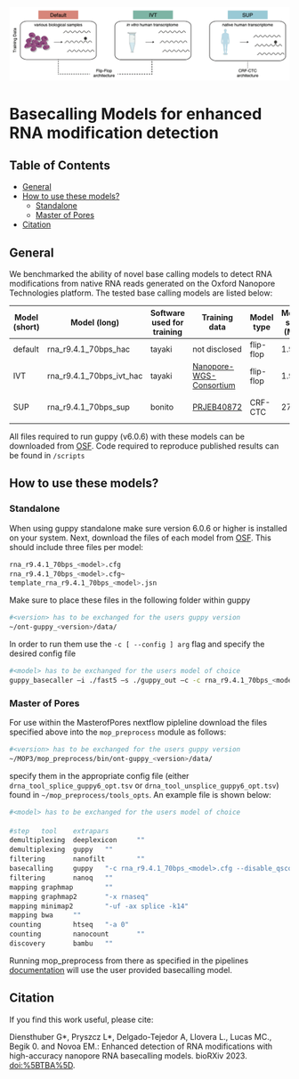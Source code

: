 
<!-- README.md is generated from README.Rmd. Please edit that file -->

![](img/logo.png)

# Basecalling Models for enhanced RNA modification detection

<!-- badges: start -->
<!-- badges: end -->

## Table of Contents

- [General](#General)
- [How to use these models?](#How%20to%20use%20these%20models?)
  - [Standalone](#Create-new-annotation-files)
  - [Master of Pores](#Map-reads-to-cytoplasmic-ribosomal-RNA-sequences)
- [Citation](#Citation)

## General

We benchmarked the ability of novel base calling models to detect RNA
modifications from native RNA reads generated on the Oxford Nanopore
Technologies platform. The tested base calling models are listed below:

| Model (short) | Model (long)             | Software used for training | Training data                                                                                    | Model type | Model size (MB) | Median accuracy (human) | Distribution | Basecaller Support      |
|---------------|--------------------------|----------------------------|--------------------------------------------------------------------------------------------------|------------|-----------------|-------------------------|--------------|-------------------------|
| default       | rna_r9.4.1_70bps_hac     | tayaki                     | not disclosed                                                                                    | flip-flop  | 1.99            | 91%                     | guppy v6.0.6 | all guppy versions      |
| IVT           | rna_r9.4.1_70bps_ivt_hac | tayaki                     | [Nanopore-WGS-Consortium](https://github.com/nanopore-wgs-consortium/NA12878/blob/master/RNA.md) | flip-flop  | 1.99            | 88%                     | *this work*  | all guppy versions      |
| SUP           | rna_r9.4.1_70bps_sup     | bonito                     | [PRJEB40872](https://www.ebi.ac.uk/ena/browser/view/PRJEB40872)                                  | CRF-CTC    | 27              | 97%                     | *this work*  | gupp v6.0.6 and upwards |

All files required to run guppy (v6.0.6) with these models can be
downloaded from [OSF](https://osf.io/2xgkp/). Code required to reproduce
published results can be found in `/scripts`

## How to use these models?

### Standalone

When using guppy standalone make sure version 6.0.6 or higher is
installed on your system. Next, download the files of each model from
[OSF](https://osf.io/2xgkp/). This should include three files per model:

``` bash
rna_r9.4.1_70bps_<model>.cfg
rna_r9.4.1_70bps_<model>.cfg~ 
template_rna_r9.4.1_70bps_<model>.jsn
```

Make sure to place these files in the following folder within guppy

``` bash
#<version> has to be exchanged for the users guppy version
~/ont-guppy_<version>/data/
```

In order to run them use the `-c [ --config ] arg` flag and specify the
desired config file

``` bash
#<model> has to be exchanged for the users model of choice
guppy_basecaller –i ./fast5 –s ./guppy_out –c -c rna_r9.4.1_70bps_<model>.cfg --num_callers 2 --cpu_threads_per_caller 1
```

### Master of Pores

For use within the MasterofPores nextflow pipleline download the files
specified above into the `mop_preprocess` module as follows:

``` bash
#<version> has to be exchanged for the users guppy version
~/MOP3/mop_preprocess/bin/ont-guppy_<version>/data/
```

specify them in the appropriate config file (either
`drna_tool_splice_guppy6_opt.tsv` or
`drna_tool_unsplice_guppy6_opt.tsv`) found in
`~/mop_preprocess/tools_opts`. An example file is shown below:

``` bash
#<model> has to be exchanged for the users model of choice

#step   tool    extrapars
demultiplexing  deeplexicon     ""
demultiplexing  guppy   ""
filtering       nanofilt        ""
basecalling     guppy   "-c rna_r9.4.1_70bps_<model>.cfg --disable_qscore_filtering"
filtering       nanoq   ""
mapping graphmap        ""
mapping graphmap2       "-x rnaseq"
mapping minimap2        "-uf -ax splice -k14"
mapping bwa     ""
counting        htseq   "-a 0"
counting        nanocount       ""
discovery       bambu   ""
```

Running mop_preprocess from there as specified in the pipelines
[documentation](https://biocorecrg.github.io/MOP2/docs/about.html) will
use the user provided basecalling model.

## Citation

If you find this work useful, please cite:

Diensthuber G\*, Pryszcz L\*, Delgado-Tejedor A, Llovera L., Lucas MC.,
Begik 0. and Novoa EM.: Enhanced detection of RNA modifications with
high-accuracy nanopore RNA basecalling models. bioRXiv 2023.
<doi:%5BTBA%5D>.
